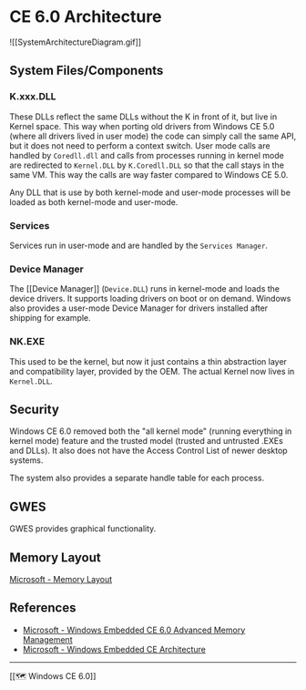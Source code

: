 # CE 6.0 Architecture
![[SystemArchitectureDiagram.gif]]

## System Files/Components
### K.xxx.DLL
These DLLs reflect the same DLLs without the K in front of it, but live in Kernel space. This way when porting old drivers from Windows CE 5.0 (where all drivers lived in user mode) the code can simply call the same API, but it does not need to perform a context switch. User mode calls are handled by ``Coredll.dll`` and calls from processes running in kernel mode are redirected to ``Kernel.DLL`` by ``K.Coredll.DLL`` so that the call stays in the same VM. This way the calls are way faster compared to Windows CE 5.0.

Any DLL that is use by both kernel-mode and user-mode processes will be loaded as both kernel-mode and user-mode.

### Services
Services run in user-mode and are handled by the ``Services Manager``.

### Device Manager
The [[Device Manager]] (``Device.DLL``) runs in kernel-mode and loads the device drivers. It supports loading drivers on boot or on demand. Windows also provides a user-mode Device Manager for drivers installed after shipping for example.

### NK.EXE
This used to be the kernel, but now it just contains a thin abstraction layer and compatibility layer, provided by the OEM. The actual Kernel now lives in ``Kernel.DLL``.

## Security
Windows CE 6.0 removed both the "all kernel mode" (running everything in kernel mode) feature and the trusted model (trusted and untrusted .EXEs and DLLs). It also does not have the Access Control List of newer desktop systems.

The system also provides a separate handle table for each process.

## GWES
GWES provides graphical functionality.

## Memory Layout
[Microsoft - Memory Layout](https://docs.microsoft.com/en-us/previous-versions/windows/embedded/ee483001(v=winembedded.60))

## References
- [Microsoft - Windows Embedded CE 6.0 Advanced Memory Management](https://docs.microsoft.com/en-us/previous-versions/windows/embedded/bb331824(v=msdn.10))
- [Microsoft - Windows Embedded CE Architecture](https://docs.microsoft.com/en-us/previous-versions/windows/embedded/ee504804(v=winembedded.60))

---
[[🗺️ Windows CE 6.0]]